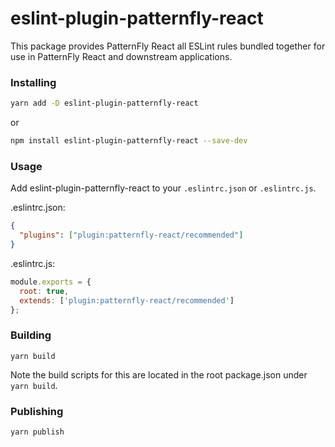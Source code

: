 # eslint-plugin-patternfly-react

This package provides PatternFly React all ESLint rules bundled together for use in PatternFly React and downstream applications.

### Installing

```sh
yarn add -D eslint-plugin-patternfly-react
```

or

```sh
npm install eslint-plugin-patternfly-react --save-dev
```

### Usage

Add eslint-plugin-patternfly-react to your `.eslintrc.json` or `.eslintrc.js`.

.eslintrc.json:

```json
{
  "plugins": ["plugin:patternfly-react/recommended"]
}
```

.eslintrc.js:

```js
module.exports = {
  root: true,
  extends: ['plugin:patternfly-react/recommended']
};
```

### Building

```
yarn build
```

Note the build scripts for this are located in the root package.json under `yarn build`.

### Publishing

```
yarn publish
```

 